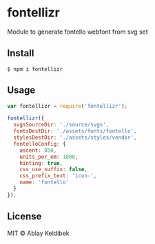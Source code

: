 # fontellizr
Module to generate fontello webfont from svg set

## Install

```
$ npm i fontellizr
```

## Usage

```js
var fontellizr = require('fontellizr');

fontellizr({
  svgsSourceDir: './source/svgs',
  fontsDestDir: './assets/fonts/fontello',
  stylesDestDir: './assets/styles/vendor',
  fontelloConfig: {
    ascent: 850,
    units_per_em: 1000,
    hinting: true,
    css_use_suffix: false,
    css_prefix_text: 'icon-',
    name: 'fontello'
  }
});
```

## License

MIT © Ablay Keldibek
